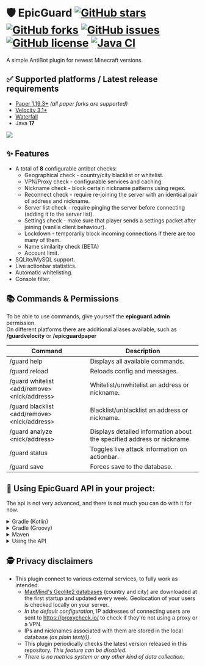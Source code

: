 # 🛡 EpicGuard [![GitHub stars](https://img.shields.io/github/stars/4drian3d/EpicGuard)](https://github.com/4drian3d/EpicGuard/stargazers) [![GitHub forks](https://img.shields.io/github/forks/4drian3d/EpicGuard)](https://github.com/4drian3d/EpicGuard/network) [![GitHub issues](https://img.shields.io/github/issues/4drian3d/EpicGuard)](https://github.com/4drian3d/EpicGuard/issues) [![GitHub license](https://img.shields.io/github/license/4drian3d/EpicGuard)](https://github.com/4drian3d/EpicGuard/blob/master/LICENSE) [![Java CI](https://github.com/4drian3d/EpicGuard/actions/workflows/gradle.yml/badge.svg)](https://github.com/4drian3d/EpicGuard/actions/workflows/gradle.yml)
A simple AntiBot plugin for newest Minecraft versions.

## ✅ Supported platforms / Latest release requirements
* [Paper 1.19.3+](https://papermc.io/) *(all paper forks are supported)*
* [Velocity 3.1+](https://velocitypowered.com/)
* [Waterfall](https://papermc.io/downloads#Waterfall)
* Java **17**

[![](https://cdn.jsdelivr.net/npm/@intergrav/devins-badges@3/assets/compact/available/modrinth_46h.png)](https://modrinth.com/plugin/epicguard)

## ✨ Features
* A total of **8** configurable antibot checks:
  * Geographical check - country/city blacklist or whitelist.
  * VPN/Proxy check - configurable services and caching.
  * Nickname check - block certain nickname patterns using regex.
  * Reconnect check - require re-joining the server with an identical pair of address and nickname.
  * Server list check - require pinging the server before connecting (adding it to the server list).
  * Settings check - make sure that player sends a settings packet after joining (vanilla client behaviour).
  * Lockdown - temporarily block incoming connections if there are too many of them.
  * Name similarity check (BETA)
  * Account limit.
* SQLite/MySQL support.
* Live actionbar statistics.
* Automatic whitelisting.
* Console filter.

## 📚 Commands & Permissions
To be able to use commands, give yourself the **epicguard.admin** permission.  
On different platforms there are additional aliases available, such as **/guardvelocity** or **/epicguardpaper**

| Command                                      | Description                                                            |
|----------------------------------------------|------------------------------------------------------------------------|
| /guard help                                  | Displays all available commands.                                       |
| /guard reload                                | Reloads config and messages.                                           |
| /guard whitelist <add/remove> <nick/address> | Whitelist/unwhitelist an address or nickname.                          |
| /guard blacklist <add/remove> <nick/address> | Blacklist/unblacklist an address or nickname.                          |
| /guard analyze <nick/address>                | Displays detailed information about the specified address or nickname. |
| /guard status                                | Toggles live attack information on actionbar.                          |
| /guard save                                  | Forces save to the database.                                           |

## 🔧 Using EpicGuard API in your project:
The api is not very advanced, and there is not much you can do with it for now.

<details>
<summary>Gradle (Kotlin)</summary>

```kotlin
repositories {
    // Snapshots
    maven("https://s01.oss.sonatype.org/content/repositories/snapshots/")
    // Releases
    mavenCentral()
}
dependencies {
    compileOnly("com.github.4drian3d:epicguard-api:[VERSION HERE]")
}
```
</details>

<details>
<summary>Gradle (Groovy)</summary>

```groovy
repositories {
    maven {
      url = 'https://s01.oss.sonatype.org/content/repositories/snapshots/'
    }
  mavenCentral()
}
dependencies {
    compileOnly 'com.github.4drian3d:epicguard-api:[VERSION OR COMMIT ID HERE]'
}
```
</details>

<details>
<summary>Maven</summary>

```xml
  <repositories>
    <!-- Only for Snapshots-->
    <repository>
      <id>sonatype-oss-snapshots1</id>
      <url>https://s01.oss.sonatype.org/content/repositories/snapshots/</url>
    </repository>
  </repositories>
  <dependencies>
      <dependency>
         <groupId>com.github.4drian3d</groupId>
         <artifactId>epicguard-api</artifactId>
         <version>[VERSION HERE]</version>
         <scope>provided</scope>
     </dependency>
  </dependencies>
```
</details>

<details>
<summary>Using the API</summary>
Make sure that EpicGuard is fully loaded before your plugin.

[Click to see the API class](https://github.com/xxneox/EpicGuard/blob/master/core/src/main/java/me/xneox/epicguard/core/EpicGuardAPI.java)

```java
// Importing the API class.
import me.xneox.epicguard.core.EpicGuardAPI;
import me.xneox.epicguard.core.manager.AttackManager;
public class EpicGuardAPIExample {
  // Accessing the EpicGuardAPI instance.
  EpicGuardAPI api = EpicGuardAPI.INSTANCE;
  // Obtaining the AttackManager instance:
  AttackManager attackManager = api.attackManager();
  // Checking if server is under attack.
  boolean isUnderAttack = attackManager.isUnderAttack();
  // checking current connections per second.
  int cps = attackManager.connectionCounter();
  
  // Checking user's country:
  String countryId = api.geoManager().countryCode("127.0.0.1");
}
```
</details>

## 🕵️ Privacy disclaimers
* This plugin connect to various external services, to fully work as intended.
  * [MaxMind's Geolite2 databases](https://dev.maxmind.com/geoip/geoip2/geolite2) (country and city) are downloaded at the first startup and updated every week. Geolocation of your users is checked locally on your server.
  * *In the default configuration*, IP addresses of connecting users are sent to https://proxycheck.io/ to check if they're not using a proxy or a VPN.
  * IPs and nicknames associated with them are stored in the local database *(as plain text(!))*.
  * This plugin periodically checks the latest version released in this repository. *This feature can be disabled.*
  * *There is no metrics system or any other kind of data collection.*